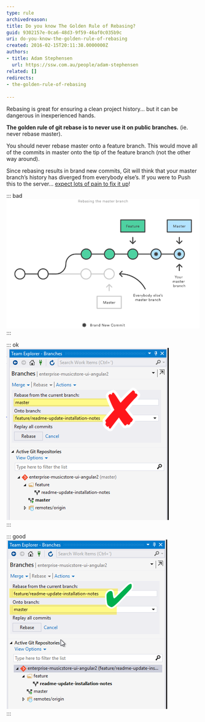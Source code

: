 ```yaml
---
type: rule
archivedreason: 
title: Do you know The Golden Rule of Rebasing?
guid: 9302157e-0ca6-48d3-9f59-46af0c035b9c
uri: do-you-know-the-golden-rule-of-rebasing
created: 2016-02-15T20:11:38.0000000Z
authors:
- title: Adam Stephensen
  url: https://ssw.com.au/people/adam-stephensen
related: []
redirects:
- the-golden-rule-of-rebasing

---
```


Rebasing is great for ensuring a clean project history... but it can be dangerous in inexperienced hands.

<!--endintro-->

**The golden rule of git rebase is to never use it on public branches.** (ie. never rebase master).

You should never rebase master onto a feature branch. This would move all of the commits in master onto the tip of  the feature branch (not the other way around).

Since rebasing results in brand new commits, Git will think that your master branch’s history has diverged from everybody else’s. If you were to Push this to the server... [expect lots of pain to fix it up](https://www.atlassian.com/git/tutorials/merging-vs-rebasing/the-golden-rule-of-rebasing)!


::: bad  
![Figure: Bad Example: Rebasing master onto a feature branch can cause project history to become confused.](rebase3.png)  
:::


::: ok  
![Figure: To get it wrong in Visual Studio you would need to change the current branch to master and then choose rebase. While this is possible, the VS team have done a good job making it hard to do the wrong thing](rebase4.png)  
:::


::: good  
![Figure: Good Example - Rebase your Feature branch onto Master](rebase5.png)  
:::
